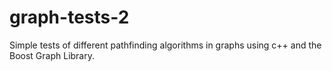# graph-tests-2
Simple tests of different pathfinding algorithms in graphs using c++ and the Boost Graph Library.
